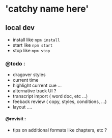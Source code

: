 # 'catchy name here'

## local dev
- install like `npm install`
- start like `npm start`
- stop like `npm stop`

### @todo :
- dragover styles
- current time
- highlight current cue ...
- alternative track UI ?
- transcript import ( word doc, etc ...)
- feeback review  ( copy, styles, conditions, ...)
- layout ....

#### @revisit :
- tips on additional formats like chapters, etc ?
